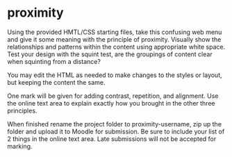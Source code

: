 # proximity
Using the provided HMTL/CSS starting files, take this confusing web menu and give it some meaning with the principle of proximity. Visually show the relationships and patterns within the content using appropriate white space. Test your design with the squint test, are the groupings of content clear when squinting from a distance?

You may edit the HTML as needed to make changes to the styles or layout, but keeping the content the same.

One mark will be given for adding contrast, repetition, and alignment. Use the online text area to explain exactly how you brought in the other three principles.

When finished rename the project folder to proximity-username, zip up the folder and upload it to Moodle for submission. Be sure to include your list of 2 things in the online text area. Late submissions will not be accepted for marking.
